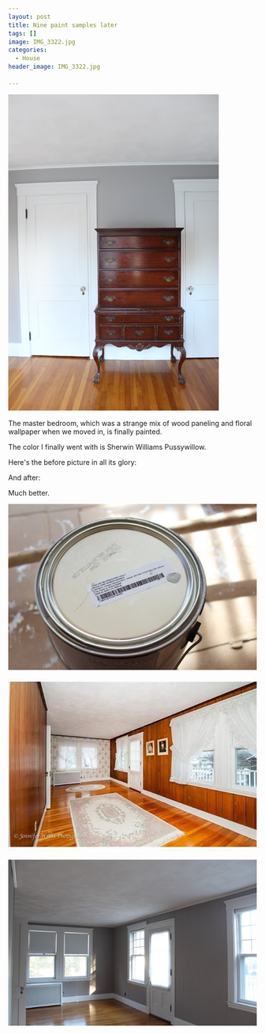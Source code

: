 ```yaml
---
layout: post
title: Nine paint samples later
tags: []
image: IMG_3322.jpg
categories:
  - House
header_image: IMG_3322.jpg

---
```


![Image of Nine paint samples later.](/upload/IMG_3322.jpg)

The master bedroom, which was a strange mix of wood paneling and floral wallpaper when we moved in, is finally painted.  
  
The color I finally went with is Sherwin Williams Pussywillow.  
  

  

Here's the before picture in all its glory:

  

And after:

  

  

Much better.


![Image of Nine paint samples later.](/upload/IMG_3302.jpg)

![Image of Nine paint samples later.](/upload/Master2.jpg)

![Image of Nine paint samples later.](/upload/IMG_3316.jpg)